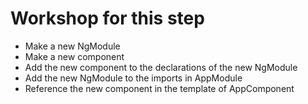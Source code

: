 # Workshop for this step

* Make a new NgModule
* Make a new component
* Add the new component to the declarations of the new NgModule
* Add the new NgModule to the imports in AppModule
* Reference the new component in the template of AppComponent
